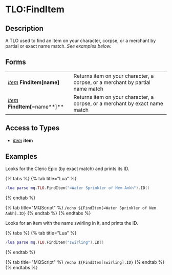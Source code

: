 # TLO:FindItem

## Description

A TLO used to find an item on your character, corpse, or a merchant by partial or exact name match.   _See examples below._

## Forms

|  |  |
| :--- | :--- |
| [_item_](../data-types/datatype-item.md) **FindItem[**name**]** | Returns item on your character, a corpse, or a merchant by partial name match |
| [_item_](../data-types/datatype-item.md) **FindItem[**=name**]** | Returns item on your character, a corpse, or a merchant by exact name match |

## Access to Types

* [_item_](../data-types/datatype-item.md) **item**

## Examples

Looks for the Cleric Epic (by exact match) and prints its ID.

{% tabs %}
{% tab title="Lua" %}
```lua
/lua parse mq.TLO.FindItem("=Water Sprinkler of Nem Ankh").ID()
```
{% endtab %}

{% tab title="MQScript" %}
`/echo ${FindItem[=Water Sprinkler of Nem Ankh].ID}`
{% endtab %}
{% endtabs %}

Looks for an item with the name swirling in it, and prints the ID.

{% tabs %}
{% tab title="Lua" %}
```lua
/lua parse mq.TLO.FindItem("swirling").ID()
```
{% endtab %}

{% tab title="MQScript" %}
`/echo ${FindItem[swirling].ID}`
{% endtab %}
{% endtabs %}
